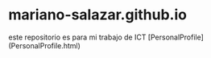 # mariano-salazar.github.io
este repositorio es para mi trabajo de ICT
[PersonalProfile] (PersonalProfile.html)
